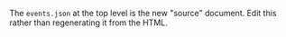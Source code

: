 The `events.json` at the top level is the new "source" document. Edit this rather than regenerating it from  the HTML.
